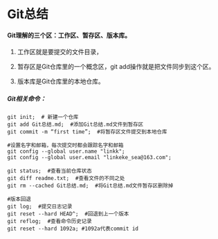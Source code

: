 # Git总结

#### Git理解的三个区：工作区、暂存区、版本库。

1. 工作区就是要提交的文件目录，

2. 暂存区是Git仓库里的一个概念区，git  add操作就是把文件同步到这个区。

3. 版本库是Git仓库里的本地仓库。



##### Git相关命令：

```shell
git init;  # 新建一个仓库
git add Git总结.md;  #添加Git总结.md文件到暂存区
git commit -m “first time”;  #将暂存区文件提交到本地仓库

#设置名字和邮箱，每次提交时都会跟踪名字和邮箱
git config --global user.name "linkk"; 
git config --global user.email "linkeke_sea@163.com";

git status;  #查看当前仓库状态
git diff readme.txt;  #查看文件的不同之处
git rm --cached Git总结.md;  #将Git总结.md文件暂存区删除掉

#版本回退
git log;  #提交日志记录
git reset --hard HEAD^;  #回退到上一个版本
git reflog;  #查看命令历史记录
git reset --hard 1092a; #1092a代表commit id
```







